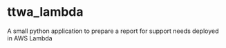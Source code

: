 # ttwa_lambda
A small python application to prepare a report for support needs deployed in AWS Lambda
